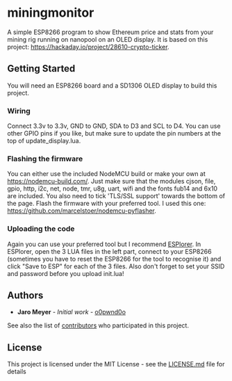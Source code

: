 # miningmonitor

A simple ESP8266 program to show Ethereum price and stats from your mining rig running on nanopool on an OLED display. It is based on this project: https://hackaday.io/project/28610-crypto-ticker.

## Getting Started

You will need an ESP8266 board and a SD1306 OLED display to build this project.

### Wiring

Connect 3.3v to 3.3v, GND to GND, SDA to D3 and SCL to D4. You can use other GPIO pins if you like, but make sure to update the pin numbers at the top of update_display.lua.

### Flashing the firmware

You can either use the included NodeMCU build or make your own at https://nodemcu-build.com/. Just make sure that the modules cjson, file, gpio, http, i2c, net, node, tmr, u8g, uart, wifi and the fonts fub14 and 6x10 are included. You also need to tick 'TLS/SSL support' towards the bottom of the page. Flash the firmware with your preferred tool. I used this one: https://github.com/marcelstoer/nodemcu-pyflasher.

### Uploading the code

Again you can use your preferred tool but I recommend [ESPlorer](https://esp8266.ru/esplorer). In ESPlorer, open the 3 LUA files in the left part, connect to your ESP8266 (sometimes you have to reset the ESP8266 for the tool to recognise it) and click "Save to ESP" for each of the 3 files. Also don't forget to set your SSID and password before you upload init.lua!

## Authors

* **Jaro Meyer** - *Initial work* - [o0pwnd0o](https://github.com/o0pwnd0o)

See also the list of [contributors](https://github.com/your/project/contributors) who participated in this project.

## License

This project is licensed under the MIT License - see the [LICENSE.md](LICENSE.md) file for details
